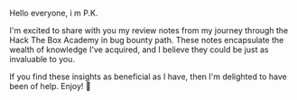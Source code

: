 Hello everyone, i m P.K.

I'm excited to share with you my review notes from my journey through the Hack The Box Academy in bug bounty path. These notes encapsulate the wealth of knowledge I've acquired, and I believe they could be just as invaluable to you.

If you find these insights as beneficial as I have, then I'm delighted to have been of help. Enjoy! 🍰
